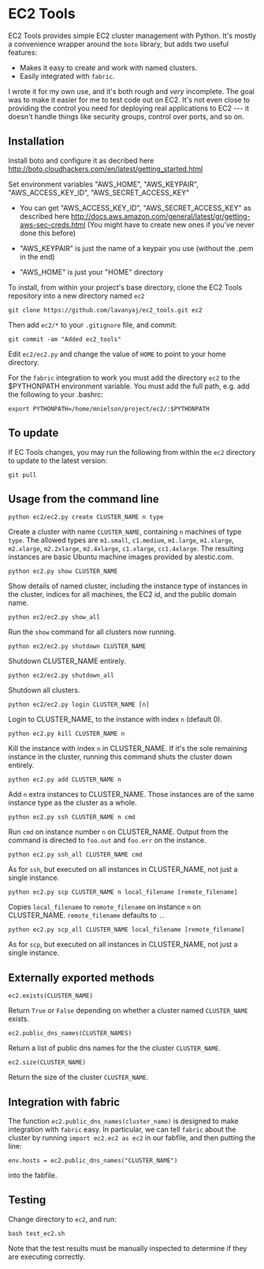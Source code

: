 EC2 Tools
=========

EC2 Tools provides simple EC2 cluster management with Python. It's
mostly a convenience wrapper around the `boto` library, but adds two
useful features:

+ Makes it easy to create and work with named clusters.
+ Easily integrated with `fabric`.

I wrote it for my own use, and it's both rough and _very_ incomplete.
The goal was to make it easier for me to test code out on EC2.  It's
not even close to providing the control you need for deploying real
applications to EC2 --- it doesn't handle things like security groups,
control over ports, and so on.

Installation
------------
Install boto and configure it as decribed here http://boto.cloudhackers.com/en/latest/getting_started.html

Set environment variables 
"AWS_HOME", "AWS_KEYPAIR", "AWS_ACCESS_KEY_ID", "AWS_SECRET_ACCESS_KEY"

- You can get "AWS_ACCESS_KEY_ID", "AWS_SECRET_ACCESS_KEY" 
as described here http://docs.aws.amazon.com/general/latest/gr/getting-aws-sec-creds.html
(You might have to create new ones if you've never done this before)

- "AWS_KEYPAIR" is just the name of a keypair you use (without the .pem in the end)

- "AWS_HOME" is just your "HOME" directory


To install, from within your project's base directory, clone the EC2
Tools repository into a new directory named `ec2`

    git clone https://github.com/lavanyaj/ec2_tools.git ec2
 
Then add `ec2/*` to your `.gitignore` file, and commit:
 
    git commit -am "Added ec2_tools"

Edit `ec2/ec2.py` and change the value of `HOME` to point to your home
directory.

For the `fabric` integration to work you must add the directory `ec2`
to the $PYTHONPATH environment variable.  You must add the full path,
e.g. add the following to your .bashrc:

    export PYTHONPATH=/home/mnielson/project/ec2/:$PYTHONPATH

To update
---------

If EC Tools changes, you may run the following from within the `ec2`
directory to update to the latest version:

    git pull

Usage from the command line
---------------------------

    python ec2/ec2.py create CLUSTER_NAME n type 

Create a cluster with name `CLUSTER_NAME`, containing `n` machines of
type `type`.  The allowed types are `m1.small`, `c1.medium`,
`m1.large`, `m1.xlarge`, `m2.xlarge`, `m2.2xlarge`, `m2.4xlarge`,
`c1.xlarge`, `cc1.4xlarge`.  The resulting instances are basic Ubuntu
machine images provided by alestic.com.

    python ec2.py show CLUSTER_NAME

Show details of named cluster, including the instance type of
instances in the cluster, indices for all machines, the EC2 id, and
the public domain name.

    python ec2/ec2.py show_all

Run the `show` command for all clusters now running.

    python ec2/ec2.py shutdown CLUSTER_NAME

Shutdown CLUSTER_NAME entirely.

    python ec2/ec2.py shutdown_all

Shutdown all clusters.

    python ec2/ec2.py login CLUSTER_NAME [n]

Login to CLUSTER_NAME, to the instance with index `n` (default 0).

    python ec2.py kill CLUSTER_NAME n

Kill the instance with index `n` in CLUSTER_NAME.  If it's the sole
remaining instance in the cluster, running this command shuts the
cluster down entirely.

    python ec2.py add CLUSTER_NAME n

Add `n` extra instances to CLUSTER_NAME.  Those instances are of the
same instance type as the cluster as a whole.

    python ec2.py ssh CLUSTER_NAME n cmd

Run `cmd` on instance number `n` on CLUSTER_NAME.  Output from the
command is directed to `foo.out` and `foo.err` on the instance.

    python ec2.py ssh_all CLUSTER_NAME cmd

As for `ssh`, but executed on all instances in CLUSTER_NAME, not just
a single instance.

    python ec2.py scp CLUSTER_NAME n local_filename [remote_filename]

Copies `local_filename` to `remote_filename` on instance `n` on
CLUSTER_NAME.  `remote_filename` defaults to `.`.

    python ec2.py scp_all CLUSTER_NAME local_filename [remote_filename]

As for `scp`, but executed on all instances in CLUSTER_NAME, not just
a single instance.

Externally exported methods
---------------------------

    ec2.exists(CLUSTER_NAME)

Return ``True`` or ``False`` depending on whether a cluster named
``CLUSTER_NAME`` exists.

    ec2.public_dns_names(CLUSTER_NAMES)
    
Return a list of public dns names for the the cluster
``CLUSTER_NAME``.

    ec2.size(CLUSTER_NAME)

Return the size of the cluster ``CLUSTER_NAME``.

Integration with fabric
-----------------------

The function `ec2.public_dns_names(cluster_name)` is designed to make
integration with `fabric` easy.  In particular, we can tell `fabric`
about the cluster by running `import ec2.ec2 as ec2` in our fabfile,
and then putting the line:

    env.hosts = ec2.public_dns_names("CLUSTER_NAME")

into the fabfile.

Testing
-------

Change directory to `ec2`, and run:

    bash test_ec2.sh

Note that the test results must be manually inspected to determine if
they are executing correctly.
